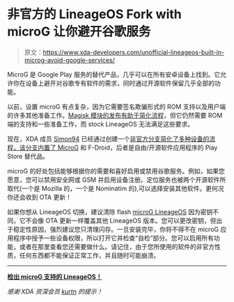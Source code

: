# 非官方的 LineageOS Fork with microG 让你避开谷歌服务

> 原文：<https://www.xda-developers.com/unofficial-lineageos-built-in-microg-avoid-google-services/>

MicroG 是 Google Play 服务的替代产品，几乎可以在所有安卓设备上找到。它允许你在设备上避开对谷歌专有软件的需求，同时通过开源软件保留几乎全部的功能。

以前，设置 microG 有点复杂，因为它需要签名欺骗形式的 ROM 支持以及用户端的许多其他准备工作。[Magisk 模块的发布有助于简化流程](https://www.xda-developers.com/xda-external-link/nanomod-magisk-module-automates-microg-pseudo-debloat-f-droid-and-more/)，但它仍然需要 ROM 端的支持和一些准备工作，而 stock LineageOS 无法满足这些要求。

现在，XDA 成员 [Simon94](https://forum.xda-developers.com/member.php?u=4316015) 已经通过创建一个[非官方分支简化了多种设备的流程，该分支内置了 MicroG](https://lineage.microg.org) 和 F-Droid，后者是自由/开源软件应用程序的 Play Store 替代品。

microG 的好处包括能够根据你的需要和喜好启用或禁用谷歌服务。例如，如果您愿意，您可以禁用安全网或 GSM 并启用设备注册。定位服务也被两个开源软件所取代(一个是 Mozilla 的，一个是 Nominatim 的),可以选择安装其他软件。更何况你还会收到 OTA 更新！

如果你想从 LineageOS 切换，建议清除 flash [microG LineageOS](https://lineage.microg.org) 因为密钥不同，它不会像 OTA 更新一样覆盖其他 LineageOS 版本。您可以更改密钥，但出于稳定性原因，强烈建议您只清理闪存。一旦安装完毕，你将不得不在 microG 应用程序中授予一些设备权限，所以打开它并检查“自检”部分。您可以启用所有功能，或者在那里查看您还需要做什么。请记住，由于您所使用的软件的非官方性质，任何东西都不能保证正常工作，并且随时可能崩溃。

* * *

[**检出 microG 支持的 LineageOS！**](https://lineage.microg.org)

*感谢 XDA 资深会员 [kurtn](https://forum.xda-developers.com/member.php?u=8031265) 的提示！*